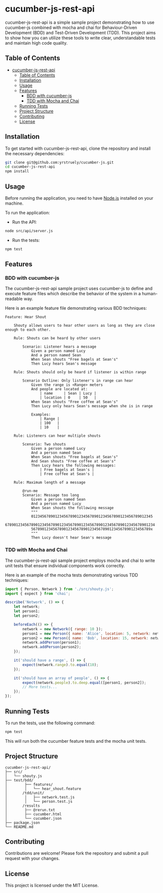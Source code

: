 # cucumber-js-rest-api

cucumber-js-rest-api is a simple sample project demonstrating how to use cucumber-js combined with mocha and chai for Behaviour-Driven Development (BDD) and Test-Driven Development (TDD). This project aims to show how you can utilize these tools to write clear, understandable tests and maintain high code quality.

## Table of Contents

- [cucumber-js-rest-api](#cucumberjs)
  - [Table of Contents](#table-of-contents)
  - [Installation](#installation)
  - [Usage](#usage)
  - [Features](#features)
    - [BDD with cucumber-js](#bdd-with-cucumberjs)
    - [TDD with Mocha and Chai](#tdd-with-mocha-and-chai)
  - [Running Tests](#running-tests)
  - [Project Structure](#project-structure)
  - [Contributing](#contributing)
  - [License](#license)

## Installation

To get started with cucumber-js-rest-api, clone the repository and install the necessary dependencies:

```bash
git clone git@github.com:yrstruely/cucumber-js.git
cd cucumber-js-rest-api
npm install
```

## Usage

Before running the application, you need to have [Node.js](https://nodejs.org/) installed on your machine.

To run the application:

 - Run the API:
 ```bash
 node src/api/server.js
 ```

 - Run the tests:
```bash
npm test
```

## Features

### BDD with cucumber-js

The cucumber-js-rest-api sample project uses cucumber-js to define and execute feature files which describe the behavior of the system in a human-readable way.

Here is an example feature file demonstrating various BDD techniques:

```gherkin
Feature: Hear Shout

    Shouty allows users to hear other users as long as they are close enough to each other.

    Rule: Shouts can be heard by other users

        Scenario: Listener hears a message
            Given a person named Lucy
            And a person named Sean
            When Sean shouts "Free bagels at Sean's"
            Then Lucy hears Sean's message

    Rule: Shouts should only be heard if listener is within range

        Scenario Outline: Only listener's in range can hear
            Given the range is <Range> meters
            And people are located at:
                | name     | Sean | Lucy |
                | location | 0    | 50   |
            When Sean shouts "Free coffee at Sean's"
            Then Lucy only hears Sean's message when she is in range

            Examples:
                | Range |
                | 100   |
                | 10    |

    Rule: Listeners can hear multiple shouts

        Scenario: Two shouts
            Given a person named Lucy
            And a person named Sean
            When Sean shouts "Free bagels at Sean's"
            And Sean shouts "Free coffee at Sean's"
            Then Lucy hears the following messages:
                | Free bagels at Sean's |
                | Free coffee at Sean's |

    Rule: Maximum length of a message

        @run-me
        Scenario: Message too long
            Given a person named Sean
            And a person named Lucy
            When Sean shouts the following message
            """
            01234567890123456789012345678901234567890123456789012345
            678901234567890123456789012345678901234567890123456789012345678901234
            5678901234567890123456789012345678901234567890123456789x
            """
            Then Lucy doesn't hear Sean's message
```

### TDD with Mocha and Chai

The cucumber-js-rest-api sample project employs mocha and chai to write unit tests that ensure individual components work correctly.

Here is an example of the mocha tests demonstrating various TDD techniques:

```javascript
import { Person, Network } from './src/shouty.js';
import { expect } from 'chai';

describe('Network', () => {
    let network;
    let person1;
    let person2;

    beforeEach(() => {
        network = new Network({ range: 10 });
        person1 = new Person({ name: 'Alice', location: 5, network: network });
        person2 = new Person({ name: 'Bob', location: 15, network: network });
        network.addPerson(person1);
        network.addPerson(person2);
    });

    it('should have a range', () => {
        expect(network.range).to.equal(10);
    });

    it('should have an array of people', () => {
        expect(network.people).to.deep.equal([person1, person2]);
        // More tests...
    });
});
```

## Running Tests

To run the tests, use the following command:

```bash
npm test
```

This will run both the cucumber feature tests and the mocha unit tests.

## Project Structure

```
cucumber-js-rest-api/
├── src/
│   └── shouty.js
├── test/bdd/
│        ├── features/
│        │   └── hear_shout.feature
│       /tdd/unit/
│        │   ├── network.test.js
│        │   └── person.test.js
│       /results
│        ├── @rerun.txt
│        ├── cucumber.html
│        └── cucumber.json
├── package.json
└── README.md
```

## Contributing

Contributions are welcome! Please fork the repository and submit a pull request with your changes.

## License

This project is licensed under the MIT License.
